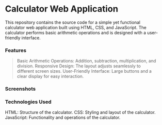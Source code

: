 # **Calculator Web Application**
This repository contains the source code for a simple yet functional calculator web application built using HTML, CSS, and JavaScript. The calculator performs basic arithmetic operations and is designed with a user-friendly interface.

### **Features**
> Basic Arithmetic Operations: Addition, subtraction, multiplication, and division.
> Responsive Design: The layout adjusts seamlessly to different screen sizes.
> User-Friendly Interface: Large buttons and a clear display for easy interaction.

 ### **Screenshots**

 ### **Technologies Used**
HTML: Structure of the calculator.
CSS: Styling and layout of the calculator.
JavaScript: Functionality and operations of the calculator.
